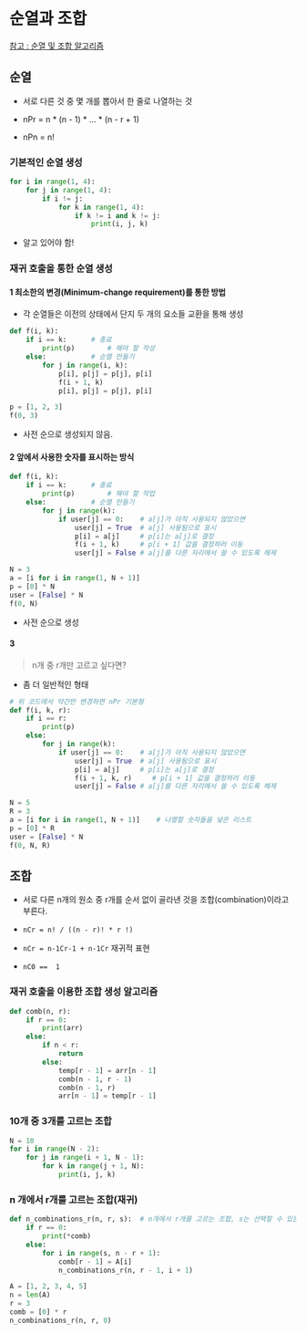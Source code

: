 # 순열과 조합

[참고 : 순열 및 조합 알고리즘](https://shoark7.github.io/programming/algorithm/Permutations-and-Combinations)

## 순열

- 서로 다른 것 중 몇 개를 뽑아서 한 줄로 나열하는 것

- nPr = n * (n - 1) * ... * (n - r + 1)

- nPn = n!

### 기본적인 순열 생성

```python
for i in range(1, 4):
    for j in range(1, 4):
        if i != j:
            for k in range(1, 4):
                if k != i and k != j:
                    print(i, j, k)
```

- 알고 있어야 함!

### 재귀 호출을 통한 순열 생성

#### 1 최소한의 변경(Minimum-change requirement)를 통한 방법

- 각 순열들은 이전의 상태에서 단지 두 개의 요소들 교환을 통해 생성

```python
def f(i, k):
    if i == k:      # 종료
        print(p)        # 해야 할 작성
    else:           # 순열 만들기
        for j in range(i, k):
            p[i], p[j] = p[j], p[i]
            f(i + 1, k)
            p[i], p[j] = p[j], p[i]

p = [1, 2, 3]
f(0, 3)
```

- 사전 순으로 생성되지 않음.

#### 2 앞에서 사용한 숫자를 표시하는 방식

```python
def f(i, k):
    if i == k:      # 종료
        print(p)        # 해야 할 작업
    else:           # 순열 만들기
        for j in range(k):
            if user[j] == 0:    # a[j]가 아직 사용되지 않았으면
                user[j] = True  # a[j] 사용됨으로 표시
                p[i] = a[j]     # p[i]는 a[j]로 결정
                f(i + 1, k)     # p[i + 1] 값을 결정하러 이동
                user[j] = False # a[j]를 다른 자리에서 쓸 수 있도록 해제

N = 3
a = [i for i in range(1, N + 1)]
p = [0] * N
user = [False] * N
f(0, N)
```

- 사전 순으로 생성

#### 3

> n개 중 r개만 고르고 싶다면?

- 좀 더 일반적인 형태

```python
# 위 코드에서 약간만 변경하면 nPr 기본형
def f(i, k, r):
    if i == r:
        print(p)
    else:
        for j in range(k):
            if user[j] == 0:    # a[j]가 아직 사용되지 않았으면
                user[j] = True  # a[j] 사용됨으로 표시
                p[i] = a[j]     # p[i]는 a[j]로 결정
                f(i + 1, k, r)     # p[i + 1] 값을 결정하러 이동
                user[j] = False # a[j]를 다른 자리에서 쓸 수 있도록 해제

N = 5
R = 3
a = [i for i in range(1, N + 1)]    # 나열할 숫자들을 넣은 리스트
p = [0] * R
user = [False] * N
f(0, N, R)
```

## 조합

- 서로 다른 n개의 원소 중 r개를 순서 없이 골라낸 것을 조합(combination)이라고 부른다.

- `nCr = n! / ((n - r)! * r !)`

- `nCr = n-1Cr-1 + n-1Cr` 재귀적 표현

- `nC0 ==  1`

### 재귀 호출을 이용한 조합 생성 알고리즘

```python
def comb(n, r):
    if r == 0:
        print(arr)
    else:
        if n < r:
            return
        else:
            temp[r - 1] = arr[n - 1]
            comb(n - 1, r - 1)
            comb(n - 1, r)
            arr[n - 1] = temp[r - 1]
```

### 10개 중 3개를 고르는 조합

```python
N = 10
for i in range(N - 2):
    for j in range(i + 1, N - 1):
        for k in range(j + 1, N):
            print(i, j, k)
```

### n 개에서 r개를 고르는 조합(재귀)

```python
def n_combinations_r(n, r, s):  # n개에서 r개를 고르는 조합, s는 선택할 수 있는 구간의 시작
    if r == 0:
        print(*comb)
    else:
        for i in range(s, n - r + 1):
            comb[r - 1] = A[i]
            n_combinations_r(n, r - 1, i + 1)

A = [1, 2, 3, 4, 5]
n = len(A)
r = 3
comb = [0] * r
n_combinations_r(n, r, 0)
```